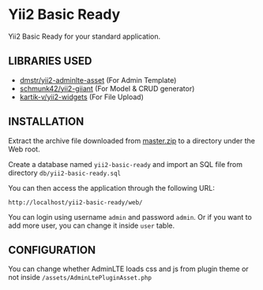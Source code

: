 Yii2 Basic Ready
============================

Yii2 Basic Ready for your standard application.

LIBRARIES USED
--------------
	
- [dmstr/yii2-adminlte-asset](https://github.com/dmstr/yii2-adminlte-asset) (For Admin Template)
- [schmunk42/yii2-giiant](https://github.com/schmunk42/yii2-giiant) (For Model & CRUD generator)
- [kartik-v/yii2-widgets](https://github.com/kartik-v/yii2-widgets) (For File Upload)
	

INSTALLATION
------------

Extract the archive file downloaded from [master.zip](https://github.com/febfeb/yii2-ready-basic/archive/master.zip) to a directory under the Web root.

Create a database named `yii2-basic-ready` and import an SQL file from directory `db/yii2-basic-ready.sql`

You can then access the application through the following URL:

~~~
http://localhost/yii2-basic-ready/web/
~~~

You can login using username `admin` and password `admin`. Or if you want to add more user, you can change it inside `user` table.

CONFIGURATION
----
You can change whether AdminLTE loads css and js from plugin theme or not inside `/assets/AdminLtePluginAsset.php`